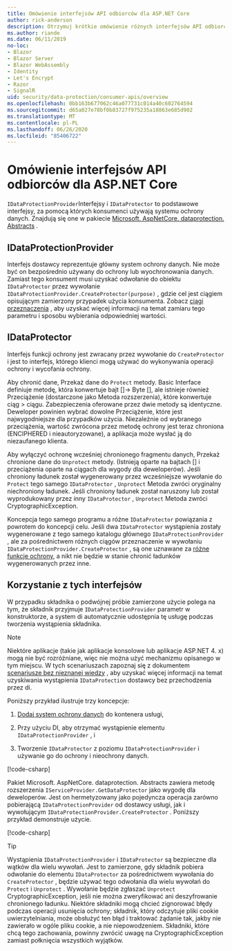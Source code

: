 ```yaml
---
title: Omówienie interfejsów API odbiorców dla ASP.NET Core
author: rick-anderson
description: Otrzymuj krótkie omówienie różnych interfejsów API odbiorców dostępnych w ramach biblioteki ochrony danych ASP.NET Core.
ms.author: riande
ms.date: 06/11/2019
no-loc:
- Blazor
- Blazor Server
- Blazor WebAssembly
- Identity
- Let's Encrypt
- Razor
- SignalR
uid: security/data-protection/consumer-apis/overview
ms.openlocfilehash: 0bb163b677062c46a077731c014a40c602764594
ms.sourcegitcommit: d65a027e78bf0b83727f975235a18863e685d902
ms.translationtype: MT
ms.contentlocale: pl-PL
ms.lasthandoff: 06/26/2020
ms.locfileid: "85406722"
---
```

# <a name="consumer-apis-overview-for-aspnet-core"></a>Omówienie interfejsów API odbiorców dla ASP.NET Core

`IDataProtectionProvider`Interfejsy i `IDataProtector` to podstawowe interfejsy, za pomocą których konsumenci używają systemu ochrony danych. Znajdują się one w pakiecie [Microsoft. AspNetCore. dataprotection. Abstracts](https://www.nuget.org/packages/Microsoft.AspNetCore.DataProtection.Abstractions/) .

## <a name="idataprotectionprovider"></a>IDataProtectionProvider

Interfejs dostawcy reprezentuje główny system ochrony danych. Nie może być on bezpośrednio używany do ochrony lub wyochronowania danych. Zamiast tego konsument musi uzyskać odwołanie do obiektu `IDataProtector` przez wywołanie `IDataProtectionProvider.CreateProtector(purpose)` , gdzie cel jest ciągiem opisującym zamierzony przypadek użycia konsumenta. Zobacz [ciągi przeznaczenia](xref:security/data-protection/consumer-apis/purpose-strings) , aby uzyskać więcej informacji na temat zamiaru tego parametru i sposobu wybierania odpowiedniej wartości.

## <a name="idataprotector"></a>IDataProtector

Interfejs funkcji ochrony jest zwracany przez wywołanie do `CreateProtector` i jest to interfejs, którego klienci mogą używać do wykonywania operacji ochrony i wycofania ochrony.

Aby chronić dane, Przekaż dane do `Protect` metody. Basic Interface definiuje metodę, która konwertuje bajt []-> Byte [], ale istnieje również Przeciążenie (dostarczone jako Metoda rozszerzenia), które konwertuje ciąg > ciągu. Zabezpieczenia oferowane przez dwie metody są identyczne. Deweloper powinien wybrać dowolne Przeciążenie, które jest najwygodniejsze dla przypadków użycia. Niezależnie od wybranego przeciążenia, wartość zwrócona przez metodę ochrony jest teraz chroniona (ENCIPHERED i nieautoryzowane), a aplikacja może wysłać ją do niezaufanego klienta.

Aby wyłączyć ochronę wcześniej chronionego fragmentu danych, Przekaż chronione dane do `Unprotect` metody. (Istnieją oparte na bajtach [] i przeciążenia oparte na ciągach dla wygody dla deweloperów). Jeśli chroniony ładunek został wygenerowany przez wcześniejsze wywołanie do `Protect` tego samego `IDataProtector` , `Unprotect` Metoda zwróci oryginalny niechroniony ładunek. Jeśli chroniony ładunek został naruszony lub został wyprodukowany przez inny `IDataProtector` , `Unprotect` Metoda zwróci CryptographicException.

Koncepcja tego samego programu a różne `IDataProtector` powiązania z powrotem do koncepcji celu. Jeśli dwa `IDataProtector` wystąpienia zostały wygenerowane z tego samego katalogu głównego `IDataProtectionProvider` , ale za pośrednictwem różnych ciągów przeznaczenie w wywołaniu `IDataProtectionProvider.CreateProtector` , są one uznawane za [różne funkcje ochrony](xref:security/data-protection/consumer-apis/purpose-strings), a nikt nie będzie w stanie chronić ładunków wygenerowanych przez inne.

## <a name="consuming-these-interfaces"></a>Korzystanie z tych interfejsów

W przypadku składnika o podwójnej próbie zamierzone użycie polega na tym, że składnik przyjmuje `IDataProtectionProvider` parametr w konstruktorze, a system di automatycznie udostępnia tę usługę podczas tworzenia wystąpienia składnika.

> [!NOTE]
> Niektóre aplikacje (takie jak aplikacje konsolowe lub aplikacje ASP.NET 4. x) mogą nie być rozróżniane, więc nie można użyć mechanizmu opisanego w tym miejscu. W tych scenariuszach zapoznaj się z dokumentem [scenariusze bez nieznanej wiedzy](xref:security/data-protection/configuration/non-di-scenarios) , aby uzyskać więcej informacji na temat uzyskiwania wystąpienia `IDataProtection` dostawcy bez przechodzenia przez di.

Poniższy przykład ilustruje trzy koncepcje:

1. [Dodaj system ochrony danych](xref:security/data-protection/configuration/overview) do kontenera usługi,

2. Przy użyciu DI, aby otrzymać wystąpienie elementu `IDataProtectionProvider` , i

3. Tworzenie `IDataProtector` z poziomu `IDataProtectionProvider` i używanie go do ochrony i nieochrony danych.

[!code-csharp[](../using-data-protection/samples/protectunprotect.cs?highlight=26,34,35,36,37,38,39,40)]

Pakiet Microsoft. AspNetCore. dataprotection. Abstracts zawiera metodę rozszerzenia `IServiceProvider.GetDataProtector` jako wygodę dla deweloperów. Jest on hermetyzowany jako pojedyncza operacja zarówno pobierającą `IDataProtectionProvider` od dostawcy usługi, jak i wywołującym `IDataProtectionProvider.CreateProtector` . Poniższy przykład demonstruje użycie.

[!code-csharp[](./overview/samples/getdataprotector.cs?highlight=15)]

>[!TIP]
> Wystąpienia `IDataProtectionProvider` i `IDataProtector` są bezpieczne dla wątków dla wielu wywołań. Jest to zamierzone, gdy składnik pobiera odwołanie do elementu `IDataProtector` za pośrednictwem wywołania do `CreateProtector` , będzie używać tego odwołania dla wielu wywołań do `Protect` i `Unprotect` . Wywołanie będzie zgłaszać `Unprotect` CryptographicException, jeśli nie można zweryfikować ani deszyfrowanie chronionego ładunku. Niektóre składniki mogą chcieć zignorować błędy podczas operacji usunięcia ochrony; składnik, który odczytuje pliki cookie uwierzytelniania, może obsłużyć ten błąd i traktować żądanie tak, jakby nie zawierało w ogóle pliku cookie, a nie niepowodzeniem. Składniki, które chcą tego zachowania, powinny zwrócić uwagę na CryptographicException zamiast połknięcia wszystkich wyjątków.
